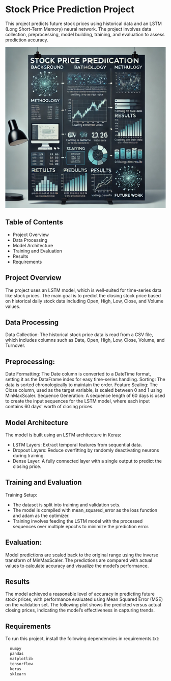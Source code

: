 # Stock Price Prediction Project

This project predicts future stock prices using historical data and an LSTM (Long Short-Term Memory) neural network. The project involves data collection, preprocessing, model building, training, and evaluation to assess prediction accuracy.

![Generated Display Image](./stock-price-prediction_bg.webp)

## Table of Contents

- Project Overview
- Data Processing
- Model Architecture
- Training and Evaluation
- Results
- Requirements

## Project Overview

The project uses an LSTM model, which is well-suited for time-series data like stock prices. The main goal is to predict the closing stock price based on historical daily stock data including Open, High, Low, Close, and Volume values.

## Data Processing

Data Collection: The historical stock price data is read from a CSV file, which includes columns such as Date, Open, High, Low, Close, Volume, and Turnover.

## Preprocessing:

Date Formatting: The Date column is converted to a DateTime format, setting it as the DataFrame index for easy time-series handling.
Sorting: The data is sorted chronologically to maintain the order.
Feature Scaling: The Close column, used as the target variable, is scaled between 0 and 1 using MinMaxScaler.
Sequence Generation: A sequence length of 60 days is used to create the input sequences for the LSTM model, where each input contains 60 days' worth of closing prices.

## Model Architecture

The model is built using an LSTM architecture in Keras:
- LSTM Layers: Extract temporal features from sequential data.
- Dropout Layers: Reduce overfitting by randomly deactivating neurons during training.
- Dense Layer: A fully connected layer with a single output to predict the closing price.

## Training and Evaluation

Training Setup:
- The dataset is split into training and validation sets.
- The model is compiled with mean_squared_error as the loss function and adam as the optimizer.
- Training involves feeding the LSTM model with the processed sequences over multiple epochs to minimize the prediction error.

## Evaluation:

Model predictions are scaled back to the original range using the inverse transform of MinMaxScaler.
The predictions are compared with actual values to calculate accuracy and visualize the model’s performance.

## Results

The model achieved a reasonable level of accuracy in predicting future stock prices, with performance evaluated using Mean Squared Error (MSE) on the validation set. The following plot shows the predicted versus actual closing prices, indicating the model’s effectiveness in capturing trends.

## Requirements
To run this project, install the following dependencies in requirements.txt:
```
  numpy
  pandas
  matplotlib
  tensorflow
  keras
  sklearn
```

